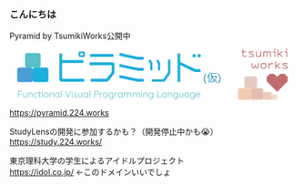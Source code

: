 ### こんにちは
Pyramid by TsumikiWorks公開中
![Pyramid by TsumikiWorks](Pyramid_with_TsumikiWorks.svg)
https://pyramid.224.works

StudyLensの開発に参加するかも？（開発停止中かも😭）<br>https://study.224.works/

東京理科大学の学生によるアイドルプロジェクト<br>https://idol.co.jp/ ←このドメインいいでしょ
